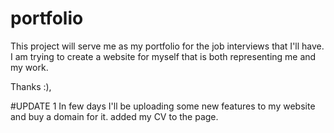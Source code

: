 # portfolio

This project will serve me as my portfolio for the job interviews that I'll have.
I am trying to create a website for myself that is both representing me and my work.

Thanks :),

#UPDATE 1
In few days I'll be uploading some new features to my website and buy a domain for it.
added my CV to the page.
